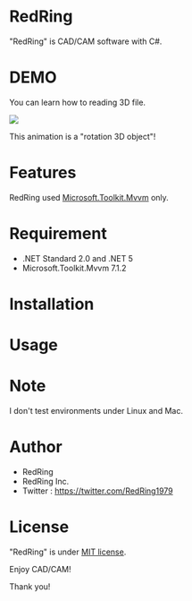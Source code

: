 # RedRing
"RedRing" is CAD/CAM software with C#.

# DEMO

You can learn how to reading 3D file.

![](https://redring.jp/)

This animation is a "rotation 3D object"!

# Features

RedRing used [Microsoft.Toolkit.Mvvm](https://www.nuget.org/packages/Microsoft.Toolkit.Mvvm) only.

# Requirement

* .NET Standard 2.0 and .NET 5
* Microsoft.Toolkit.Mvvm 7.1.2

# Installation

# Usage

# Note

I don't test environments under Linux and Mac.

# Author

* RedRing
* RedRing Inc.
* Twitter : https://twitter.com/RedRing1979

# License

"RedRing" is under [MIT license](https://en.wikipedia.org/wiki/MIT_License).

Enjoy CAD/CAM!

Thank you!
